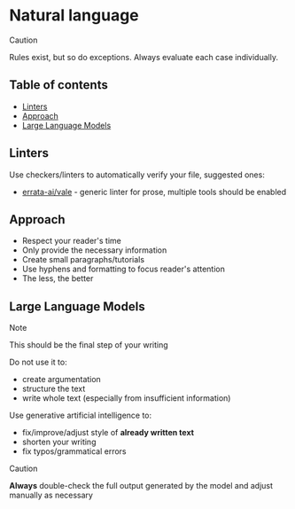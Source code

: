 <!--
SPDX-FileCopyrightText: © 2025 open-nudge <https://github.com/open-nudge>
SPDX-FileContributor: szymonmaszke <github@maszke.co>

SPDX-License-Identifier: Apache-2.0
-->

# Natural language

> [!CAUTION]
> Rules exist, but so do exceptions. Always evaluate each case individually.

## Table of contents

- [Linters](#linters)
- [Approach](#approach)
- [Large Language Models](#large-language-models)

## Linters

Use checkers/linters to automatically verify your file, suggested ones:

- [errata-ai/vale](https://github.com/errata-ai/vale) - generic linter
    for prose, multiple tools should be enabled

## Approach

- Respect your reader's time
- Only provide the necessary information
- Create small paragraphs/tutorials
- Use hyphens and formatting to focus reader's attention
- The less, the better

## Large Language Models

> [!NOTE]
> This should be the final step of your writing

Do not use it to:

- create argumentation
- structure the text
- write whole text (especially from insufficient information)

Use generative artificial intelligence to:

- fix/improve/adjust style of __already written text__
- shorten your writing
- fix typos/grammatical errors

> [!CAUTION]
> __Always__ double-check the full output generated by the model
> and adjust manually as necessary
